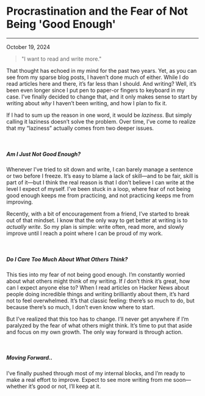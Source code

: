 # Procrastination and the Fear of Not Being 'Good Enough'
----
October 19, 2024

> "I want to read and write more."

That thought has echoed in my mind for the past two years. Yet, as you can see from my sparse blog posts, I haven’t done much of either. While I do read articles here and there, it’s far less than I should. And writing? Well, it’s been even longer since I put pen to paper-or fingers to keyboard in my case. I’ve finally decided to change that, and it only makes sense to start by writing about *why* I haven’t been writing, and how I plan to fix it.

If I had to sum up the reason in one word, it would be *laziness*. But simply calling it laziness doesn’t solve the problem. Over time, I’ve come to realize that my “laziness” actually comes from two deeper issues.

&nbsp;  
##### ***Am I Just Not Good Enough?***
Whenever I’ve tried to sit down and write, I can barely manage a sentence or two before I freeze. It’s easy to blame a lack of skill—and to be fair, skill is part of it—but I think the real reason is that I don’t believe I can write at the level I expect of myself. I’ve been stuck in a loop, where fear of not being good enough keeps me from practicing, and not practicing keeps me from improving.

Recently, with a bit of encouragement from a friend, I’ve started to break out of that mindset. I know that the only way to get better at writing is to *actually write*. So my plan is simple: write often, read more, and slowly improve until I reach a point where I can be proud of my work.

&nbsp;  
##### ***Do I Care Too Much About What Others Think?***

This ties into my fear of not being good enough. I’m constantly worried about what others might think of my writing. If *I* don’t think it’s great, how can I expect anyone else to? When I read articles on Hacker News about people doing incredible things and writing brilliantly about them, it’s hard not to feel overwhelmed. It’s that classic feeling: there’s so much to do, but because there’s so much, I don’t even know where to start.

But I’ve realized that this too has to change. I’ll never get anywhere if I’m paralyzed by the fear of what others might think. It’s time to put that aside and focus on my own growth. The only way forward is through action.

&nbsp;  
##### ***Moving Forward..***

I’ve finally pushed through most of my internal blocks, and I’m ready to make a real effort to improve. Expect to see more writing from me soon—whether it’s good or not, I’ll keep at it.
